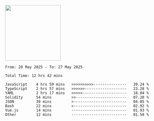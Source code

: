 <img height="180em" src="https://github-readme-stats-eight-theta.vercel.app/api?username=bkundev&show_icons=true&theme=radical&include_all_commits=true&count_private=true"/>
<!--START_SECTION:waka-->

```all_time
From: 20 May 2025 - To: 27 May 2025

Total Time: 12 hrs 42 mins

JavaScript    4 hrs 59 mins   >>>>>>>>>>---------------   39.24 %
TypeScript    2 hrs 57 mins   >>>>>>-------------------   23.28 %
YAML          2 hrs 17 mins   >>>>>--------------------   18.04 %
Solidity      54 mins         >>-----------------------   07.20 %
JSON          30 mins         >------------------------   04.05 %
Bash          22 mins         >------------------------   02.92 %
Vue.js        14 mins         -------------------------   01.93 %
Other         12 mins         -------------------------   01.58 %
```

<!--END_SECTION:waka-->
